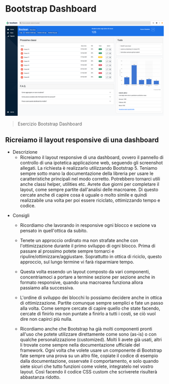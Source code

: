 # Bootstrap Dashboard

![preview](./.github/preview.png)

> Esercizio Bootstrap Dashboard

## Ricreiamo il layout responsive di una dashboard

- Descrizione
  - Ricreiamo il layout responsive di una dashboard, ovvero il pannello di controllo di una ipotetica applicazione web, seguendo gli screenshot allegati.
  La richiesta è realizzarlo utilizzando Bootstrap 5.
  Teniamo sempre sotto mano la documentazione della libreria per usare le caratteristiche principali nel modo corretto.
  Potrebbero tornarci utili anche classi helper, utilities etc.
  Avrete due giorni per completare il layout, come sempre partite dall'analisi delle macroaree.
  Di questo cercate anche di capire cosa è uguale o molto simile e quindi realizzabile una volta per poi essere riciclato, ottimizzando tempo e codice.

* Consigli

  - Ricordiamo che lavorando in responsive ogni blocco e sezione va pensato in quell'ottica da subito.

  - Tenete un approccio ordinato ma non strafate anche con l'ottimizzazione durante il primo sviluppo di ogni blocco. Prima di passare al prossimo potete sempre tornarci e ripulire/ottimizzare/aggiustare. Soprattutto in ottica di riciclo, questo approccio, sul lungo termine vi farà risparmiare tempo.

  - Questa volta essendo un layout composto da vari componenti, concentriamoci a portare a termine sezione per sezione anche in formato responsive, quando una macroarea funziona allora passiamo alla successiva.
  
  - L'ordine di sviluppo dei blocchi lo possiamo decidere anche in ottica di ottimizzazione.
  Partite comunque sempre semplici e fate un passo alla volta.
  Come sempre cercate di capire quello che state facendo, cercate di finirlo ma non puntate a finirlo a tutti i costi, se ciò vuol dire non capirci più nulla.

  - Ricordiamo anche che Bootstrap ha già molti componenti pronti all'uso che potete utilizzare direttamente come sono (as-is) o con qualche personalizzazione (customized). Molti li avete già usati, altri li trovate come sempre nella documentazione ufficiale del framework.
  Ogni volta che volete usare un componente di Bootstrap fate sempre una prova su un altro file, copiate il codice di esempio dalla documentazione, osservate il comportamento, e solo quando siete sicuri che tutto funzioni come volete, integratelo nel vostro layout.
  Così facendo il codice CSS custom che scriverete risulterà abbastanza ridotto.
